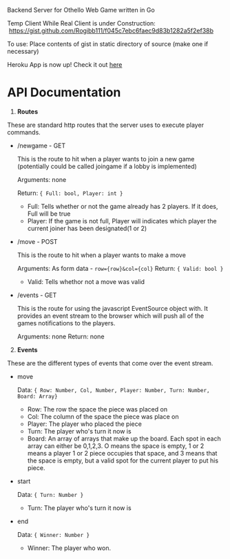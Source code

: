 Backend Server for Othello Web Game written in Go

Temp Client While Real Client is under Construction:
  https://gist.github.com/Rogibb111/f045c7ebc6faec9d83b1282a5f2ef38b
  
  To use: Place contents of gist in static directory of source (make one if necessary)

Heroku App is now up! Check it out [here](https://othello-web-game.herokuapp.com/)

API Documentation
=================

1. **Routes**
  
  These are standard http routes that the server uses to execute player commands.

* /newgame - GET

  This is the route to hit when a player wants to join a new game (potentially could be called joingame if a lobby is implemented)
  
  Arguments: none

  Return: `{ Full: bool, Player: int }`
  * Full: Tells whether or not the game already has 2 players. If it does, Full will be true
  * Player: If the game is not full, Player will indicates which player the current joiner has been designated(1 or 2)

* /move - POST

  This is the route to hit when a player wants to make a move 

  Arguments: As form data - `row={row}&col={col}`
  Return: `{ Valid: bool }`
  * Valid: Tells whethor not a move was valid 

* /events - GET

  This is the route for using the javascript EventSource object with. It provides an event
  stream to the browser which will push all of the games notifications to the players.

  Arguments: none
  Return: none

2. **Events**
  
  These are the different types of events that come over the event stream. 

* move

  Data: `{ Row: Number, Col, Number, Player: Number, Turn: Number, Board: Array}`
  * Row: The row the space the piece was placed on
  * Col: The column of the space the piece was place on
  * Player: The player who placed the piece
  * Turn: The player who's turn it now is
  * Board: An array of arrays that make up the board. Each spot in each array can either be 0,1,2,3. O means the space is empty, 1 or 2 means a player 1 or 2 piece occupies that space, and 3 means that the space is empty, but a valid spot for the current player to put his piece.

* start

  Data: `{ Turn: Number }`
  * Turn: The player who's turn it now is

* end

  Data: `{ Winner: Number }`
  * Winner: The player who won.

